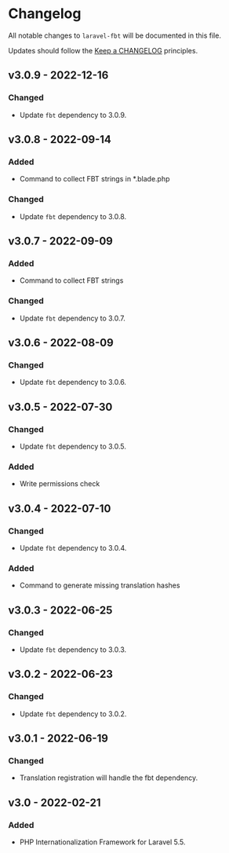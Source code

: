 # Changelog

All notable changes to `laravel-fbt` will be documented in this file.

Updates should follow the [Keep a CHANGELOG](http://keepachangelog.com/) principles.

## v3.0.9 - 2022-12-16

### Changed
- Update `fbt` dependency to 3.0.9.

## v3.0.8 - 2022-09-14

### Added
- Command to collect FBT strings in \*.blade.php

### Changed
- Update `fbt` dependency to 3.0.8.

## v3.0.7 - 2022-09-09

### Added
- Command to collect FBT strings

### Changed
- Update `fbt` dependency to 3.0.7.

## v3.0.6 - 2022-08-09

### Changed
- Update `fbt` dependency to 3.0.6.

## v3.0.5 - 2022-07-30

### Changed
- Update `fbt` dependency to 3.0.5.

### Added
- Write permissions check

## v3.0.4 - 2022-07-10

### Changed
- Update `fbt` dependency to 3.0.4.

### Added
- Command to generate missing translation hashes

## v3.0.3 - 2022-06-25

### Changed
- Update `fbt` dependency to 3.0.3.

## v3.0.2 - 2022-06-23

### Changed
- Update `fbt` dependency to 3.0.2.

## v3.0.1 - 2022-06-19

### Changed
- Translation registration will handle the fbt dependency.

## v3.0 - 2022-02-21

### Added
- PHP Internationalization Framework for Laravel 5.5.
